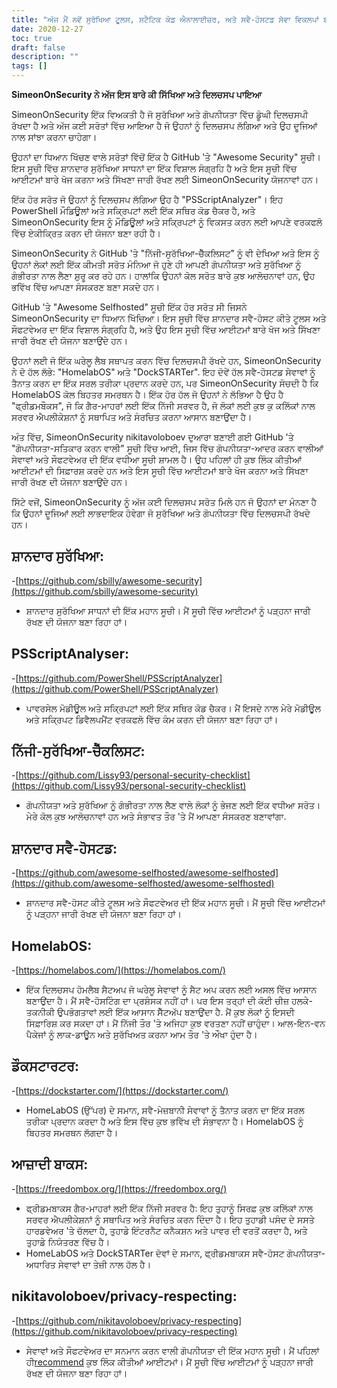 ```yaml
---
title: "ਅੱਜ ਮੈਂ ਨਵੇਂ ਸੁਰੱਖਿਆ ਟੂਲਸ, ਸਟੈਟਿਕ ਕੋਡ ਐਨਾਲਾਈਜ਼ਰ, ਅਤੇ ਸਵੈ-ਹੋਸਟਡ ਸੇਵਾ ਵਿਕਲਪਾਂ ਬਾਰੇ ਸਿੱਖਿਆ"
date: 2020-12-27
toc: true
draft: false
description: ""
tags: []
---
```


**SimeonOnSecurity ਨੇ ਅੱਜ ਇਸ ਬਾਰੇ ਕੀ ਸਿੱਖਿਆ ਅਤੇ ਦਿਲਚਸਪ ਪਾਇਆ**

SimeonOnSecurity ਇੱਕ ਵਿਅਕਤੀ ਹੈ ਜੋ ਸੁਰੱਖਿਆ ਅਤੇ ਗੋਪਨੀਯਤਾ ਵਿੱਚ ਡੂੰਘੀ ਦਿਲਚਸਪੀ ਰੱਖਦਾ ਹੈ ਅਤੇ ਅੱਜ ਕਈ ਸਰੋਤਾਂ ਵਿੱਚ ਆਇਆ ਹੈ ਜੋ ਉਹਨਾਂ ਨੂੰ ਦਿਲਚਸਪ ਲੱਗਿਆ ਅਤੇ ਉਹ ਦੂਜਿਆਂ ਨਾਲ ਸਾਂਝਾ ਕਰਨਾ ਚਾਹੇਗਾ।

ਉਹਨਾਂ ਦਾ ਧਿਆਨ ਖਿੱਚਣ ਵਾਲੇ ਸਰੋਤਾਂ ਵਿੱਚੋਂ ਇੱਕ ਹੈ GitHub 'ਤੇ "Awesome Security" ਸੂਚੀ। ਇਸ ਸੂਚੀ ਵਿੱਚ ਸ਼ਾਨਦਾਰ ਸੁਰੱਖਿਆ ਸਾਧਨਾਂ ਦਾ ਇੱਕ ਵਿਸ਼ਾਲ ਸੰਗ੍ਰਹਿ ਹੈ ਅਤੇ ਇਸ ਸੂਚੀ ਵਿੱਚ ਆਈਟਮਾਂ ਬਾਰੇ ਖੋਜ ਕਰਨਾ ਅਤੇ ਸਿੱਖਣਾ ਜਾਰੀ ਰੱਖਣ ਲਈ SimeonOnSecurity ਯੋਜਨਾਵਾਂ ਹਨ।

ਇੱਕ ਹੋਰ ਸਰੋਤ ਜੋ ਉਹਨਾਂ ਨੂੰ ਦਿਲਚਸਪ ਲੱਗਿਆ ਉਹ ਹੈ "PSScriptAnalyzer"। ਇਹ PowerShell ਮੌਡਿਊਲਾਂ ਅਤੇ ਸਕ੍ਰਿਪਟਾਂ ਲਈ ਇੱਕ ਸਥਿਰ ਕੋਡ ਚੈਕਰ ਹੈ, ਅਤੇ SimeonOnSecurity ਇਸ ਨੂੰ ਮੌਡਿਊਲਾਂ ਅਤੇ ਸਕ੍ਰਿਪਟਾਂ ਨੂੰ ਵਿਕਸਤ ਕਰਨ ਲਈ ਆਪਣੇ ਵਰਕਫਲੋ ਵਿੱਚ ਏਕੀਕ੍ਰਿਤ ਕਰਨ ਦੀ ਯੋਜਨਾ ਬਣਾ ਰਹੀ ਹੈ।

SimeonOnSecurity ਨੇ GitHub 'ਤੇ "ਨਿੱਜੀ-ਸੁਰੱਖਿਆ-ਚੈੱਕਲਿਸਟ" ਨੂੰ ਵੀ ਦੇਖਿਆ ਅਤੇ ਇਸ ਨੂੰ ਉਹਨਾਂ ਲੋਕਾਂ ਲਈ ਇੱਕ ਕੀਮਤੀ ਸਰੋਤ ਮੰਨਿਆ ਜੋ ਹੁਣੇ ਹੀ ਆਪਣੀ ਗੋਪਨੀਯਤਾ ਅਤੇ ਸੁਰੱਖਿਆ ਨੂੰ ਗੰਭੀਰਤਾ ਨਾਲ ਲੈਣਾ ਸ਼ੁਰੂ ਕਰ ਰਹੇ ਹਨ। ਹਾਲਾਂਕਿ ਉਹਨਾਂ ਕੋਲ ਸਰੋਤ ਬਾਰੇ ਕੁਝ ਆਲੋਚਨਾਵਾਂ ਹਨ, ਉਹ ਭਵਿੱਖ ਵਿੱਚ ਆਪਣਾ ਸੰਸਕਰਣ ਬਣਾ ਸਕਦੇ ਹਨ।

GitHub 'ਤੇ "Awesome Selfhosted" ਸੂਚੀ ਇੱਕ ਹੋਰ ਸਰੋਤ ਸੀ ਜਿਸਨੇ SimeonOnSecurity ਦਾ ਧਿਆਨ ਖਿੱਚਿਆ। ਇਸ ਸੂਚੀ ਵਿੱਚ ਸ਼ਾਨਦਾਰ ਸਵੈ-ਹੋਸਟ ਕੀਤੇ ਟੂਲਸ ਅਤੇ ਸੌਫਟਵੇਅਰ ਦਾ ਇੱਕ ਵਿਸ਼ਾਲ ਸੰਗ੍ਰਹਿ ਹੈ, ਅਤੇ ਉਹ ਇਸ ਸੂਚੀ ਵਿੱਚ ਆਈਟਮਾਂ ਬਾਰੇ ਖੋਜ ਅਤੇ ਸਿੱਖਣਾ ਜਾਰੀ ਰੱਖਣ ਦੀ ਯੋਜਨਾ ਬਣਾਉਂਦੇ ਹਨ।

ਉਹਨਾਂ ਲਈ ਜੋ ਇੱਕ ਘਰੇਲੂ ਲੈਬ ਸਥਾਪਤ ਕਰਨ ਵਿੱਚ ਦਿਲਚਸਪੀ ਰੱਖਦੇ ਹਨ, SimeonOnSecurity ਨੇ ਦੋ ਹੱਲ ਲੱਭੇ: "HomelabOS" ਅਤੇ "DockSTARTer". ਇਹ ਦੋਵੇਂ ਹੱਲ ਸਵੈ-ਹੋਸਟਡ ਸੇਵਾਵਾਂ ਨੂੰ ਤੈਨਾਤ ਕਰਨ ਦਾ ਇੱਕ ਸਰਲ ਤਰੀਕਾ ਪ੍ਰਦਾਨ ਕਰਦੇ ਹਨ, ਪਰ SimeonOnSecurity ਸੋਚਦੀ ਹੈ ਕਿ HomelabOS ਕੋਲ ਬਿਹਤਰ ਸਮਰਥਨ ਹੈ। ਇੱਕ ਹੋਰ ਹੱਲ ਜੋ ਉਹਨਾਂ ਨੇ ਲੱਭਿਆ ਹੈ ਉਹ ਹੈ "ਫ੍ਰੀਡਮਬੌਕਸ", ਜੋ ਕਿ ਗੈਰ-ਮਾਹਰਾਂ ਲਈ ਇੱਕ ਨਿੱਜੀ ਸਰਵਰ ਹੈ, ਜੋ ਲੋਕਾਂ ਲਈ ਕੁਝ ਕੁ ਕਲਿੱਕਾਂ ਨਾਲ ਸਰਵਰ ਐਪਲੀਕੇਸ਼ਨਾਂ ਨੂੰ ਸਥਾਪਿਤ ਅਤੇ ਸੰਰਚਿਤ ਕਰਨਾ ਆਸਾਨ ਬਣਾਉਂਦਾ ਹੈ।

ਅੰਤ ਵਿੱਚ, SimeonOnSecurity nikitavoloboev ਦੁਆਰਾ ਬਣਾਈ ਗਈ GitHub 'ਤੇ "ਗੋਪਨੀਯਤਾ-ਸਤਿਕਾਰ ਕਰਨ ਵਾਲੀ" ਸੂਚੀ ਵਿੱਚ ਆਈ, ਜਿਸ ਵਿੱਚ ਗੋਪਨੀਯਤਾ-ਆਦਰ ਕਰਨ ਵਾਲੀਆਂ ਸੇਵਾਵਾਂ ਅਤੇ ਸੌਫਟਵੇਅਰ ਦੀ ਇੱਕ ਵਧੀਆ ਸੂਚੀ ਸ਼ਾਮਲ ਹੈ। ਉਹ ਪਹਿਲਾਂ ਹੀ ਕੁਝ ਲਿੰਕ ਕੀਤੀਆਂ ਆਈਟਮਾਂ ਦੀ ਸਿਫ਼ਾਰਸ਼ ਕਰਦੇ ਹਨ ਅਤੇ ਇਸ ਸੂਚੀ ਵਿੱਚ ਆਈਟਮਾਂ ਬਾਰੇ ਖੋਜ ਕਰਨਾ ਅਤੇ ਸਿੱਖਣਾ ਜਾਰੀ ਰੱਖਣ ਦੀ ਯੋਜਨਾ ਬਣਾਉਂਦੇ ਹਨ।

ਸਿੱਟੇ ਵਜੋਂ, SimeonOnSecurity ਨੂੰ ਅੱਜ ਕਈ ਦਿਲਚਸਪ ਸਰੋਤ ਮਿਲੇ ਹਨ ਜੋ ਉਹਨਾਂ ਦਾ ਮੰਨਣਾ ਹੈ ਕਿ ਉਹਨਾਂ ਦੂਜਿਆਂ ਲਈ ਲਾਭਦਾਇਕ ਹੋਵੇਗਾ ਜੋ ਸੁਰੱਖਿਆ ਅਤੇ ਗੋਪਨੀਯਤਾ ਵਿੱਚ ਦਿਲਚਸਪੀ ਰੱਖਦੇ ਹਨ।


## ਸ਼ਾਨਦਾਰ ਸੁਰੱਖਿਆ:
-[https://github.com/sbilly/awesome-security](https://github.com/sbilly/awesome-security)
- ਸ਼ਾਨਦਾਰ ਸੁਰੱਖਿਆ ਸਾਧਨਾਂ ਦੀ ਇੱਕ ਮਹਾਨ ਸੂਚੀ। ਮੈਂ ਸੂਚੀ ਵਿੱਚ ਆਈਟਮਾਂ ਨੂੰ ਪੜ੍ਹਨਾ ਜਾਰੀ ਰੱਖਣ ਦੀ ਯੋਜਨਾ ਬਣਾ ਰਿਹਾ ਹਾਂ।

## PSScriptAnalyser:
-[https://github.com/PowerShell/PSScriptAnalyzer](https://github.com/PowerShell/PSScriptAnalyzer)
- ਪਾਵਰਸੇਲ ਮੋਡੀਊਲ ਅਤੇ ਸਕ੍ਰਿਪਟਾਂ ਲਈ ਇੱਕ ਸਥਿਰ ਕੋਡ ਚੈਕਰ। ਮੈਂ ਇਸਦੇ ਨਾਲ ਮੇਰੇ ਮੋਡੀਊਲ ਅਤੇ ਸਕ੍ਰਿਪਟ ਡਿਵੈਲਪਮੈਂਟ ਵਰਕਫਲੋ ਵਿੱਚ ਕੰਮ ਕਰਨ ਦੀ ਯੋਜਨਾ ਬਣਾ ਰਿਹਾ ਹਾਂ।

## ਨਿੱਜੀ-ਸੁਰੱਖਿਆ-ਚੈੱਕਲਿਸਟ:
-[https://github.com/Lissy93/personal-security-checklist](https://github.com/Lissy93/personal-security-checklist)
- ਗੋਪਨੀਯਤਾ ਅਤੇ ਸੁਰੱਖਿਆ ਨੂੰ ਗੰਭੀਰਤਾ ਨਾਲ ਲੈਣ ਵਾਲੇ ਲੋਕਾਂ ਨੂੰ ਭੇਜਣ ਲਈ ਇੱਕ ਵਧੀਆ ਸਰੋਤ। ਮੇਰੇ ਕੋਲ ਕੁਝ ਆਲੋਚਨਾਵਾਂ ਹਨ ਅਤੇ ਸੰਭਾਵਤ ਤੌਰ 'ਤੇ ਮੈਂ ਆਪਣਾ ਸੰਸਕਰਣ ਬਣਾਵਾਂਗਾ.

## ਸ਼ਾਨਦਾਰ ਸਵੈ-ਹੋਸਟਡ:
-[https://github.com/awesome-selfhosted/awesome-selfhosted](https://github.com/awesome-selfhosted/awesome-selfhosted)
- ਸ਼ਾਨਦਾਰ ਸਵੈ-ਹੋਸਟ ਕੀਤੇ ਟੂਲਸ ਅਤੇ ਸੌਫਟਵੇਅਰ ਦੀ ਇੱਕ ਮਹਾਨ ਸੂਚੀ। ਮੈਂ ਸੂਚੀ ਵਿੱਚ ਆਈਟਮਾਂ ਨੂੰ ਪੜ੍ਹਨਾ ਜਾਰੀ ਰੱਖਣ ਦੀ ਯੋਜਨਾ ਬਣਾ ਰਿਹਾ ਹਾਂ।

## HomelabOS:
-[https://homelabos.com/](https://homelabos.com/)
- ਇੱਕ ਦਿਲਚਸਪ ਹੋਮਲੈਬ ਸੈਟਅਪ ਜੋ ਘਰੇਲੂ ਸੇਵਾਵਾਂ ਨੂੰ ਸੈਟ ਅਪ ਕਰਨ ਲਈ ਅਸਲ ਵਿੱਚ ਆਸਾਨ ਬਣਾਉਂਦਾ ਹੈ। ਮੈਂ ਸਵੈ-ਹੋਸਟਿੰਗ ਦਾ ਪ੍ਰਸ਼ੰਸਕ ਨਹੀਂ ਹਾਂ। ਪਰ ਇਸ ਤਰ੍ਹਾਂ ਦੀ ਕੋਈ ਚੀਜ਼ ਹਲਕੇ-ਤਕਨੀਕੀ ਉਪਭੋਗਤਾਵਾਂ ਲਈ ਇੱਕ ਆਸਾਨ ਸੈੱਟਅੱਪ ਬਣਾਉਂਦਾ ਹੈ. ਮੈਂ ਕੁਝ ਲੋਕਾਂ ਨੂੰ ਇਸਦੀ ਸਿਫ਼ਾਰਿਸ਼ ਕਰ ਸਕਦਾ ਹਾਂ। ਮੈਂ ਨਿੱਜੀ ਤੌਰ 'ਤੇ ਅਜਿਹਾ ਕੁਝ ਵਰਤਣਾ ਨਹੀਂ ਚਾਹੁੰਦਾ। ਆਲ-ਇਨ-ਵਨ ਪੈਕੇਜਾਂ ਨੂੰ ਲਾਕ-ਡਾਊਨ ਅਤੇ ਸੁਰੱਖਿਅਤ ਕਰਨਾ ਆਮ ਤੌਰ 'ਤੇ ਔਖਾ ਹੁੰਦਾ ਹੈ।

## ਡੌਕਸਟਾਰਟਰ:
-[https://dockstarter.com/](https://dockstarter.com/)
- HomeLabOS (ਉੱਪਰ) ਦੇ ਸਮਾਨ, ਸਵੈ-ਮੇਜ਼ਬਾਨੀ ਸੇਵਾਵਾਂ ਨੂੰ ਤੈਨਾਤ ਕਰਨ ਦਾ ਇੱਕ ਸਰਲ ਤਰੀਕਾ ਪ੍ਰਦਾਨ ਕਰਦਾ ਹੈ ਅਤੇ ਇਸ ਵਿੱਚ ਕੁਝ ਭਵਿੱਖ ਦੀ ਸੰਭਾਵਨਾ ਹੈ। HomelabOS ਨੂੰ ਬਿਹਤਰ ਸਮਰਥਨ ਲੱਗਦਾ ਹੈ।

## ਆਜ਼ਾਦੀ ਬਾਕਸ:
-[https://freedombox.org/](https://freedombox.org/)
- ਫ੍ਰੀਡਮਬਾਕਸ ਗੈਰ-ਮਾਹਰਾਂ ਲਈ ਇੱਕ ਨਿੱਜੀ ਸਰਵਰ ਹੈ: ਇਹ ਤੁਹਾਨੂੰ ਸਿਰਫ਼ ਕੁਝ ਕਲਿੱਕਾਂ ਨਾਲ ਸਰਵਰ ਐਪਲੀਕੇਸ਼ਨਾਂ ਨੂੰ ਸਥਾਪਿਤ ਅਤੇ ਸੰਰਚਿਤ ਕਰਨ ਦਿੰਦਾ ਹੈ। ਇਹ ਤੁਹਾਡੀ ਪਸੰਦ ਦੇ ਸਸਤੇ ਹਾਰਡਵੇਅਰ 'ਤੇ ਚੱਲਦਾ ਹੈ, ਤੁਹਾਡੇ ਇੰਟਰਨੈਟ ਕਨੈਕਸ਼ਨ ਅਤੇ ਪਾਵਰ ਦੀ ਵਰਤੋਂ ਕਰਦਾ ਹੈ, ਅਤੇ ਤੁਹਾਡੇ ਨਿਯੰਤਰਣ ਵਿੱਚ ਹੈ।
- HomeLabOS ਅਤੇ DockSTARTer ਦੋਵਾਂ ਦੇ ਸਮਾਨ, ਫ੍ਰੀਡਮਬਾਕਸ ਸਵੈ-ਹੋਸਟ ਗੋਪਨੀਯਤਾ-ਅਧਾਰਿਤ ਸੇਵਾਵਾਂ ਦਾ ਤੇਜ਼ੀ ਨਾਲ ਹੱਲ ਹੈ।

## nikitavoloboev/privacy-respecting:
-[https://github.com/nikitavoloboev/privacy-respecting](https://github.com/nikitavoloboev/privacy-respecting)
- ਸੇਵਾਵਾਂ ਅਤੇ ਸੌਫਟਵੇਅਰ ਦਾ ਸਨਮਾਨ ਕਰਨ ਵਾਲੀ ਗੋਪਨੀਯਤਾ ਦੀ ਇੱਕ ਮਹਾਨ ਸੂਚੀ। ਮੈਂ ਪਹਿਲਾਂ ਹੀ[recommend](https://simeononsecurity.ch/recommendations) ਕੁਝ ਲਿੰਕ ਕੀਤੀਆਂ ਆਈਟਮਾਂ। ਮੈਂ ਸੂਚੀ ਵਿੱਚ ਆਈਟਮਾਂ ਨੂੰ ਪੜ੍ਹਨਾ ਜਾਰੀ ਰੱਖਣ ਦੀ ਯੋਜਨਾ ਬਣਾ ਰਿਹਾ ਹਾਂ।
